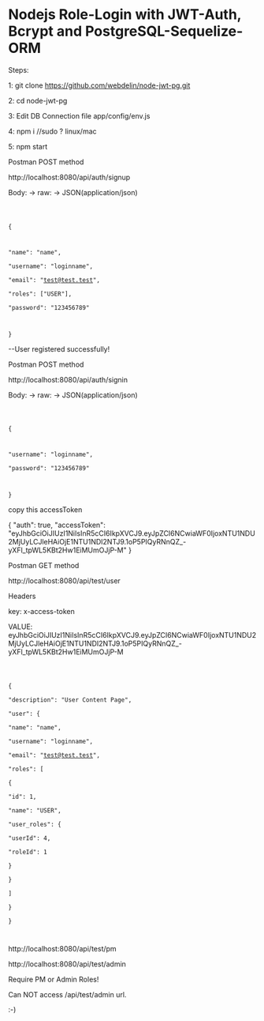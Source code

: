 # Nodejs Role-Login with JWT-Auth, Bcrypt and PostgreSQL-Sequelize-ORM

Steps:

1: git clone https://github.com/webdelin/node-jwt-pg.git

2: cd node-jwt-pg

3: Edit DB Connection file app/config/env.js

4: npm i //sudo ? linux/mac

5: npm start


Postman POST method

http://localhost:8080/api/auth/signup

Body: -> raw: -> JSON(application/json)

<code>

{

"name": "name",\
"username": "loginname",\
"email": "test@test.test",\
"roles": ["USER"],\
"password": "123456789"

}</code>

--User registered successfully!

Postman POST method

http://localhost:8080/api/auth/signin

Body: -> raw: -> JSON(application/json)

<code>

{

"username": "loginname",\
"password": "123456789"

}</code>

copy this accessToken

{
    "auth": true,
    "accessToken": "eyJhbGciOiJIUzI1NiIsInR5cCI6IkpXVCJ9.eyJpZCI6NCwiaWF0IjoxNTU1NDU2MjUyLCJleHAiOjE1NTU1NDI2NTJ9.1oP5PIQyRNnQZ_-yXFl_tpWL5KBt2Hw1EiMUmOJjP-M"
}


Postman GET method

http://localhost:8080/api/test/user

Headers

key: x-access-token

VALUE: eyJhbGciOiJIUzI1NiIsInR5cCI6IkpXVCJ9.eyJpZCI6NCwiaWF0IjoxNTU1NDU2MjUyLCJleHAiOjE1NTU1NDI2NTJ9.1oP5PIQyRNnQZ_-yXFl_tpWL5KBt2Hw1EiMUmOJjP-M

<code>

{\
    "description": "User Content Page",\
    "user": {\
        "name": "name",\
        "username": "loginname",\
        "email": "test@test.test",\
        "roles": [\
            {\
                "id": 1,\
                "name": "USER",\
                "user_roles": {\
                    "userId": 4,\
                    "roleId": 1\
                }\
            }\
        ]\
    }\
}

</code>

http://localhost:8080/api/test/pm

http://localhost:8080/api/test/admin

Require PM or Admin Roles!

Can NOT access /api/test/admin url.

:-)
